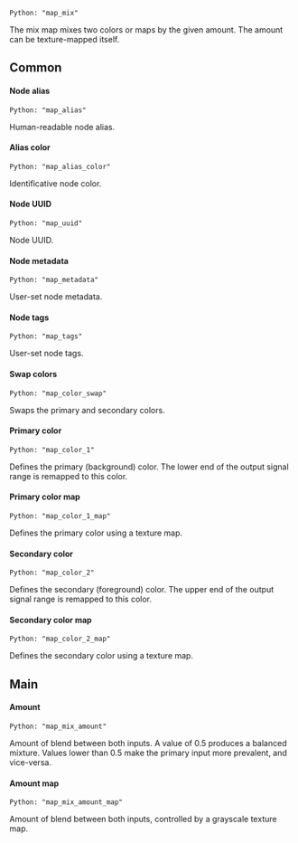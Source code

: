`Python: "map_mix"`

The mix map mixes two colors or maps by the given amount. The amount can be texture-mapped itself.
## Common

#### Node alias
`Python: "map_alias"`

Human-readable node alias.

#### Alias color
`Python: "map_alias_color"`

Identificative node color.

#### Node UUID
`Python: "map_uuid"`

Node UUID.

#### Node metadata
`Python: "map_metadata"`

User-set node metadata.

#### Node tags
`Python: "map_tags"`

User-set node tags.

#### Swap colors
`Python: "map_color_swap"`

Swaps the primary and secondary colors.

#### Primary color
`Python: "map_color_1"`

Defines the primary (background) color. The lower end of the output signal range is remapped to this color.

#### Primary color map
`Python: "map_color_1_map"`

Defines the primary color using a texture map.

#### Secondary color
`Python: "map_color_2"`

Defines the secondary (foreground) color. The upper end of the output signal range is remapped to this color.

#### Secondary color map
`Python: "map_color_2_map"`

Defines the secondary color using a texture map.

## Main

#### Amount
`Python: "map_mix_amount"`

Amount of blend between both inputs. A value of 0.5 produces a balanced mixture. Values lower than 0.5 make the primary input more prevalent, and vice-versa.

#### Amount map
`Python: "map_mix_amount_map"`

Amount of blend between both inputs, controlled by a grayscale texture map.

